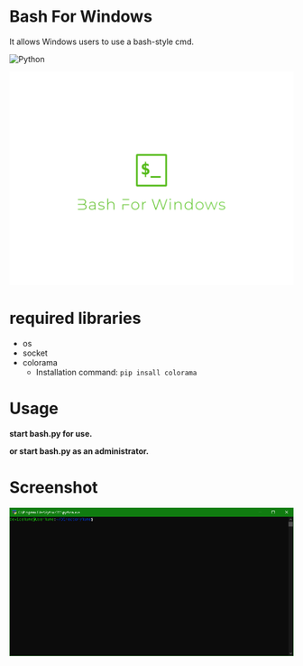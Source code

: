 # Bash For Windows
It allows Windows users to use a bash-style cmd.

![Python](https://img.shields.io/badge/python3-%2314354C.svg?style=for-the-badge&logo=python&logoColor=ffd342&color=3673a5)

![logo](bfw.svg)

# required libraries
- os
- socket
- colorama
  - Installation command: `pip insall colorama`


# Usage
**start bash.py for use.**

**or start bash.py as an administrator.**

# Screenshot
![screenshot](ss.png)
